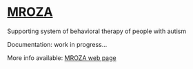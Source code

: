 # [MROZA](http://autyzm.eti.pg.gda.pl/mroza/)
Supporting system of behavioral therapy of people with autism

Documentation: work in progress...

More info available: [MROZA web page](http://autyzm.eti.pg.gda.pl/mroza/)
